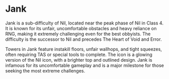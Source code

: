 # Jank

Jank is a sub-difficulty of Nil, located near the peak phase of Nil in Class 4. It is known for its unfair, uncomfortable obstacles and heavy reliance on RNG, making it extremely challenging even for the best obbyists. The difficulty is the successor to Nil and precedes The Heart of Void and Error.

Towers in Jank feature instakill floors, unfair wallhops, and tight squeezes, often requiring TAS or special tools to complete. The icon is a glowing version of the Nil icon, with a brighter top and outlined design. Jank is infamous for its uncomfortable gameplay and is a major milestone for those seeking the most extreme challenges.
